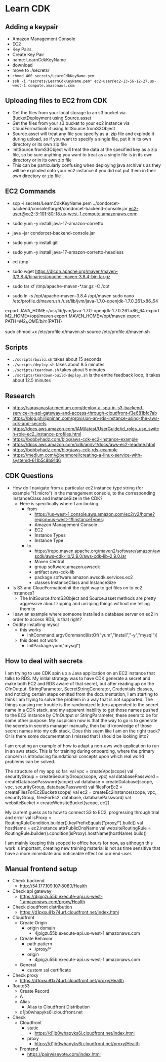 # Learn CDK

## Adding a keypair
- Amazon Management Console
- EC2
- Key Pairs
- Create Key Pair
- name: LearnCdkKeyName
- download
- move to ./secrets/
- `chmod 400 secrets/LearnCdkKeyName.pem`
- `ssh -i "secrets/LearnCdkKeyName.pem" ec2-user@ec2-13-56-12-27.us-west-1.compute.amazonaws.com`

## Uploading files to EC2 from CDK
- Get the files from your local storage to an s3 bucket via BucketDeployment using Source.asset
- Get the files from your s3 bucket to your ec2 instance via CloudFormationInit using InitSource.fromS3Object 
- Source.asset will treat any file you specify as a .zip file and explode it during upload,
  so if you want to specify a single file, put it in its own directory or its own zip file
- InitSource.fromS3Object will treat the data at the specified key as a zip file,
  so be sure anything you want to treat as a single file is in its own directory or in its own zip file
- This can be particularly confusing when deploying java archive's as they will be exploded onto your ec2 instance if you did not put them in their own directory or zip file

## EC2 Commands
- scp -i secrets/LearnCdkKeyName.pem ../condorcet-backend/console/target/condorcet-backend-console.jar ec2-user@ec2-3-101-80-18.us-west-1.compute.amazonaws.com:
- sudo yum -y install java-17-amazon-corretto
- java -jar condorcet-backend-console.jar


- sudo yum -y install git
- sudo yum -y install java-17-amazon-corretto-headless
- cd /tmp
- sudo wget https://dlcdn.apache.org/maven/maven-3/3.8.4/binaries/apache-maven-3.8.4-bin.tar.gz
- sudo tar xf /tmp/apache-maven-*.tar.gz -C /opt
- sudo ln -s /opt/apache-maven-3.8.4 /opt/maven
sudo nano /etc/profile.d/maven.sh
/usr/lib/jvm/java-1.7.0-openjdk-1.7.0.261.x86_64

export JAVA_HOME=/usr/lib/jvm/java-1.7.0-openjdk-1.7.0.261.x86_64
export M2_HOME=/opt/maven
export MAVEN_HOME=/opt/maven
export PATH=${M2_HOME}/bin:${PATH}

sudo chmod +x /etc/profile.d/maven.sh
source /etc/profile.d/maven.sh

## Scripts
- `./scripts/build.sh` takes about 15 seconds
- `./scripts/deploy.sh` takes about 8.5 minutes
- `./scripts/teardown.sh` takes about 5 minutes
- `./scripts/teardown-build-deploy.sh` is the entire feedback loop, it takes about 12.5 minutes

## Research
- https://saravanastar.medium.com/deploy-a-spa-in-s3-backend-service-in-api-gateway-and-access-through-cloudfront-f3e681bfc7ab
- https://blog.phillipninan.com/provision-an-rds-instance-using-the-aws-cdk-and-secrets
- https://docs.aws.amazon.com/IAM/latest/UserGuide/id_roles_use_switch-role-ec2_instance-profiles.html
- https://bobbyhadz.com/blog/aws-cdk-ec2-instance-example
- https://docs.aws.amazon.com/cdk/api/v1/docs/aws-ec2-readme.html
- https://bobbyhadz.com/blog/aws-cdk-rds-example
- https://medium.com/@benmorel/creating-a-linux-service-with-systemd-611b5c8b91d6

## CDK Questions
- How do I navigate from a particular ec2 instance type string (for example "t1.micro") in the management console, to the corresponding InstanceClass and InstanceSize in the CDK? 
  - Here is specifically where I am looking
    - from
      - https://us-west-1.console.aws.amazon.com/ec2/v2/home?region=us-west-1#InstanceTypes:
      - Amazon Management Console
      - EC2
      - Instance Types
      - Instance Type
    - to
      - https://repo.maven.apache.org/maven2/software/amazon/awscdk/aws-cdk-lib/2.9.0/aws-cdk-lib-2.9.0.jar
      - Maven Central
      - group software.amazon.awscdk
      - artifact aws-cdk-lib
      - package software.amazon.awscdk.services.ec2
      - classes InstanceClass and InstanceSize
- Is S3 and CloudFormationInit the right way to get files on to ec2 instances?
  - The InitSource.fromS3Object and Source.asset methods are pretty aggressive about zipping and unziping things without me telling them to
- I saw an example where someone installed a database server on ec2 in order to access RDS, is that right?
- Oddity installing mysql
  - this works
    - InitCommand.argvCommand(listOf("yum","install","-y","mysql"))
  - this does not work
    - InitPackage.yum("mysql")

## How to deal with secrets
I am trying to use CDK spin up a Java application on an EC2 instance that talks to RDS.
My initial strategy was to have CDK generate a secret and make both EC2 and RDS aware of that secret,
but after reading up on the CfnOutput, StringParameter, SecretStringGenerator, Credentials classes,
and noticing certain steps omitted from the documentation,
I am starting to think I am trying to solve the problem in a way that is not supported.
The things causing me trouble is the randomized letters appended to the secret name in a CDK stack,
and my apparent inability to get those names pushed to the EC2 instance by CfnOutput or StringParameter,
these seem to be for some other purpose.
My suspicion now is that the way to go is to generate the secrets in secrets manager manually,
then build knowledge of those secret names into my cdk stack.
Does this seem like I am on the right track?
Or is there some documentation I missed that I should be looking into?

I am creating an example of how to adapt a non-aws web application to run in an aws stack.
This is for training during onboarding, where the primary concern is introducing foundational concepts upon which real world problems can be solved.

The structure of my app so far:
  val vpc = createVpc(scope)
  val securityGroup = createSecurityGroup(scope, vpc)
  val databasePassword = createDatabasePassword(scope)
  val database = createDatabase(scope, vpc, securityGroup, databasePassword)
  val filesForEc2 = createFilesForEc2Bucket(scope)
  val ec2 = createEc2Instance(scope, vpc, securityGroup, filesForEc2, database, databasePassword)
  val websiteBucket = createWebsiteBucket(scope, ec2)

My current guess as to how to connect S3 to EC2, progressing through trial and error
  val isProxy = RoutingRuleCondition.builder().keyPrefixEquals("proxy/").build()
  val hostName = ec2.instance.attrPublicDnsName
  val websiteRoutingRule = RoutingRule.builder().condition(isProxy).hostName(hostName).build()

I am mainly keeping this scoped to office hours for now,
as although this work is important,
creating new training material is not as time sensitive that have a more immediate and noticeable effect on our end-user. 

## Manual frontend setup
- Check backend
  - http://54.177.109.107:8080/Health
- Check api gateway
  - https://4jpigzu55b.execute-api.us-west-1.amazonaws.com/proxy/Health
- Check cloudfront distribution
  - https://d1pxsu81x74urf.cloudfront.net/index.html
- Cloudfront
  - Create Origin
    - origin domain
      - 4jpigzu55b.execute-api.us-west-1.amazonaws.com
  - Create Behavior
    - path pattern
      - /proxy/*
    - origin
      - 4jpigzu55b.execute-api.us-west-1.amazonaws.com
  - General
    - custom ssl certificate
- Check proxy
  - https://d1pxsu81x74urf.cloudfront.net/proxy/Health
- Route53
  - Create Record
  - A
  - Alias
    - Alias to Cloudfront Distribution
  - d1jb0whapyks6i.cloudfront.net
- Check
  - Cloudfront
    - static
      - https://d1jb0whapyks6i.cloudfront.net/index.html
    - proxy
      - https://d1jb0whapyks6i.cloudfront.net/proxy/Health
  - Frontend
    - https://pairwisevote.com/index.html
